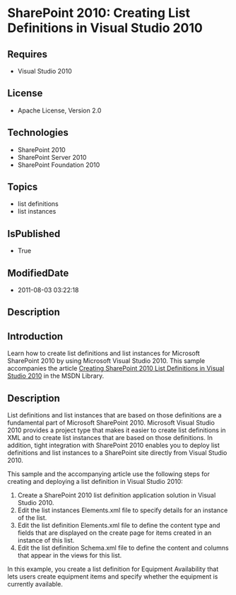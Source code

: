 # SharePoint 2010: Creating List Definitions in Visual Studio 2010
## Requires
* Visual Studio 2010
## License
* Apache License, Version 2.0
## Technologies
* SharePoint 2010
* SharePoint Server 2010
* SharePoint Foundation 2010
## Topics
* list definitions
* list instances
## IsPublished
* True
## ModifiedDate
* 2011-08-03 03:22:18
## Description

<h2><strong>Introduction</strong></h2>
<p>Learn how to create list definitions and list instances for Microsoft SharePoint 2010 by using Microsoft Visual Studio 2010. This sample accompanies the article
<a href="http://msdn.microsoft.com/en-us/library/7c862564-4290-49ef-ac53-451c687255d4.aspx">
Creating SharePoint 2010 List Definitions in Visual Studio 2010</a> in the MSDN Library.</p>
<h2><strong>Description</strong></h2>
<p>List definitions and list instances that are based on those definitions are a fundamental part of Microsoft SharePoint 2010. Microsoft Visual Studio 2010 provides a project type that makes it easier to create list definitions in XML and to create list instances
 that are based on those definitions. In addition, tight integration with SharePoint 2010 enables you to deploy list definitions and list instances to a SharePoint site directly from Visual Studio 2010.</p>
<p>This sample and the accompanying article use the following steps for creating and deploying a list definition in Visual Studio 2010:</p>
<ol>
<li>Create a SharePoint 2010 list definition application solution in Visual Studio 2010.
</li><li>Edit the list instances Elements.xml file to specify details for an instance of the list.
</li><li>Edit the list definition Elements.xml file to define the content type and fields that are displayed on the create page for items created in an instance of this list.
</li><li>Edit the list definition Schema.xml file to define the content and columns that appear in the views for this list.
</li></ol>
<p>In this example, you create a list definition for Equipment Availability that lets users create equipment items and specify whether the equipment is currently available.</p>
